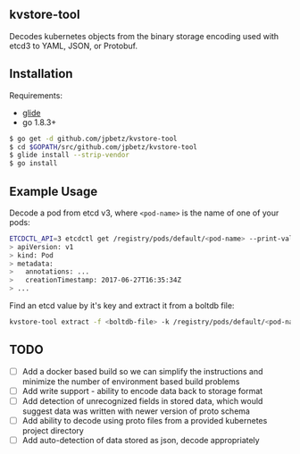 kvstore-tool
------------
Decodes kubernetes objects from the binary storage encoding used with etcd3 to YAML, JSON, or Protobuf.

Installation
------------

Requirements:

- [glide](https://github.com/Masterminds/glide)
- go 1.8.3+

``` sh
$ go get -d github.com/jpbetz/kvstore-tool
$ cd $GOPATH/src/github.com/jpbetz/kvstore-tool
$ glide install --strip-vendor
$ go install
```

Example Usage
-------------

Decode a pod from etcd v3, where `<pod-name>` is the name of one of your pods:

``` sh
ETCDCTL_API=3 etcdctl get /registry/pods/default/<pod-name> --print-value-only --rev=0 | kvstore-tool decode
> apiVersion: v1
> kind: Pod
> metadata:
>   annotations: ...
>   creationTimestamp: 2017-06-27T16:35:34Z
> ...
```

Find an etcd value by it's key and extract it from a boltdb file:

``` sh
kvstore-tool extract -f <boltdb-file> -k /registry/pods/default/<pod-name>
```

TODO
----

- [ ] Add a docker based build so we can simplify the instructions and
      minimize the number of environment based build problems
- [ ] Add write support - ability to encode data back to storage format
- [ ] Add detection of unrecognized fields in stored data, which would suggest
      data was written with newer version of proto schema
- [ ] Add ability to decode using proto files from a provided kubernetes project directory
- [ ] Add auto-detection of data stored as json, decode appropriately
